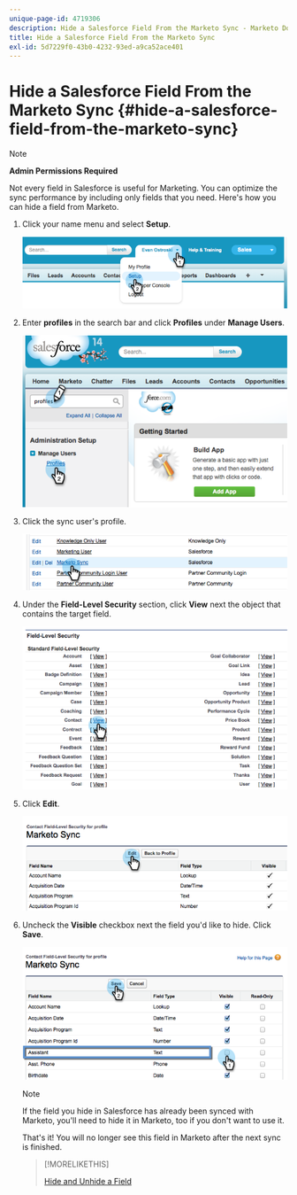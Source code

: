 ```yaml
---
unique-page-id: 4719306
description: Hide a Salesforce Field From the Marketo Sync - Marketo Docs - Product Documentation
title: Hide a Salesforce Field From the Marketo Sync
exl-id: 5d7229f0-43b0-4232-93ed-a9ca52ace401
---
```

# Hide a Salesforce Field From the Marketo Sync {#hide-a-salesforce-field-from-the-marketo-sync}

>[!NOTE]
>
>**Admin Permissions Required**

Not every field in Salesforce is useful for Marketing. You can optimize the sync performance by including only fields that you need. Here's how you can hide a field from Marketo.

1. Click your name menu and select **Setup**.

   ![](assets/image2015-6-30-15-3a11-3a23.png)

1. Enter **profiles** in the search bar and click **Profiles** under **Manage Users**.

   ![](assets/image2015-6-30-15-3a12-3a46.png)

1. Click the sync user's profile.

   ![](assets/image2015-6-30-15-3a17-3a38.png)

1. Under the **Field-Level Security** section, click **View** next the object that contains the target field.

   ![](assets/image2015-6-30-15-3a24-3a32.png)

1. Click **Edit**.

   ![](assets/image2015-6-30-15-3a25-3a42.png)

1. Uncheck the **Visible** checkbox next the field you'd like to hide. Click **Save**.

   ![](assets/image2015-6-30-15-3a27-3a16.png)

   >[!NOTE]
   >
   >If the field you hide in Salesforce has already been synced with Marketo, you'll need to hide it in Marketo, too if you don't want to use it.

   That's it! You will no longer see this field in Marketo after the next sync is finished.

   >[!MORELIKETHIS]
   >
   >[Hide and Unhide a Field](/help/marketo/product-docs/administration/field-management/hide-and-unhide-a-field.md)
